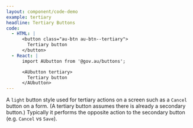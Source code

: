 ```yaml
---
layout: component/code-demo
example: tertiary
headline: Tertiary Buttons
code:
  - HTML: |
      <button class="au-btn au-btn--tertiary">
        Tertiary button
      </button>
  - React: |
      import AUbutton from '@gov.au/buttons';

      <AUbutton tertiary>
        Tertiary button
      </AUbutton>
---
```


A `light` button style used for tertiary actions on a screen such as a `Cancel` button on a form. (A tertiary button assumes there is already a secondary
button.) Typically it performs the opposite action to the secondary button (e.g. `Cancel` vs `Save`).
